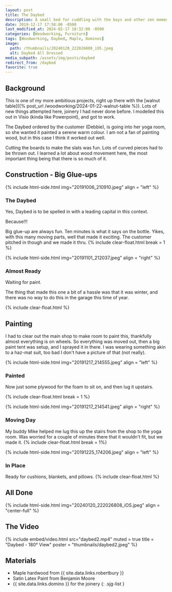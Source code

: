 ```yaml
---
layout: post
title: The Daybed
description: A small bed for cuddling with the boys and other zen moments
date: 2019-12-17 17:58:00 -0500
last_modified_at: 2024-02-17 18:32:00 -0500
categories: [Woodworking, Furniture]
tags: [Woodworking, Daybed, Maple, Dominos]
image:
  path: /thumbnails/20240120_222026808_iOS.jpeg
  alt: Daybed All Dressed
media_subpath: /assets/img/posts/daybed
redirect_from: /daybed
favorite: true
---
```

## Background

This is one of my more ambitious projects, right up there with the [walnut table]({% post_url /woodworking/2024-01-22-walnut-table %}). Lots of new things attempted here, joinery I had never done before. I modelled this out in Visio (kinda like Powerpoint), and got to work.

The Daybed ordered by the customer (Debbie), is going into her yoga room, so she wanted it painted a serene warm colour. I am not a fan of painting wood, but in this case I think it worked out well.

Cutting the boards to make the slats was fun. Lots of curved pieces had to be thrown out. I learned a lot about wood movement here, the most important thing being that there is so much of it.

## Construction - Big Glue-ups

{% include html-side.html img="20191006_210910.jpeg" align = "left" %}

### The Daybed

Yes, Daybed is to be spelled in with a leading capital in this context.

Because!!!

Big glue-up are always fun. Ten minutes is what it says on the bottle. Yikes, with this many moving parts, well that made it exciting. The customer pitched in though and we made it thru.
{% include clear-float.html break = 1 %}

{% include html-side.html img="20191101_212037.jpeg" align = "right" %}

### Almost Ready

Waiting for paint.

The thing that made this one a bit of a hassle was that it was winter, and there was no way to do this in the garage this time of year.

{% include clear-float.html %}

## Painting

I had to clear out the main shop to make room to paint this, thankfully almost everything is on wheels. So everything was moved out, then a big paint tent was setup, and I sprayed it in there. I was wearing something akin to a haz-mat suit, too bad I don't have a picture of that (not really).

{% include html-side.html img="20191217_214555.jpeg" align = "left" %}

### Painted

Now just some plywood for the foam to sit on, and then lug it upstairs.

{% include clear-float.html break = 1 %}

{% include html-side.html img="20191217_214541.jpeg" align = "right" %}

### Moving Day

My buddy Mike helped me lug this up the stairs from the shop to the yoga room. Was worried for a couple of minutes there that it wouldn't fit, but we made it.
{% include clear-float.html break = 1%}

{% include html-side.html img="20191225_174206.jpeg" align = "left" %}

### In Place

Ready for cushions, blankets, and pillows.
{% include clear-float.html %}

## All Done

{% include html-side.html img="20240120_222026808_iOS.jpeg" align = "center-full" %}

## The Video

{% include embed/video.html src="daybed2.mp4" muted = true title = "Daybed - 180&deg; View" poster = "thumbnails/daybed2.jpeg" %}

## Materials

- Maple hardwood from {{ site.data.links.robertbury }}
- Satin Latex Paint from Benjamin Moore
- {{ site.data.links.domino }} for the joinery
{: .sjg-list }
